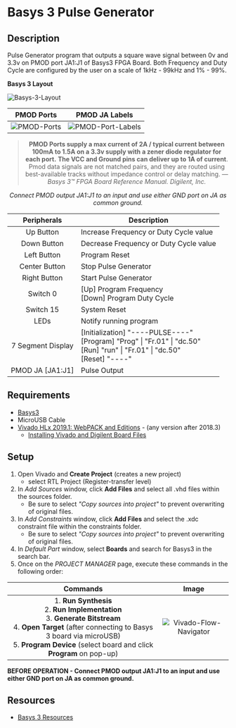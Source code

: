 # Basys 3 Pulse Generator
## Description
Pulse Generator program that outputs a square wave signal between 0v and 3.3v on PMOD port JA1:J1 of Basys3 FPGA Board. Both Frequency and Duty Cycle are configured by the user on a scale of 1kHz - 99kHz and 1% - 99%. 

<b>Basys 3 Layout</b>
	
![Basys-3-Layout](https://github.com/soundjuice/Basys3-Pulse-Generator/blob/master/images/Basys-3-Pulse-Generator-Layout.png)

| PMOD Ports | PMOD JA Labels |
|--|--|
|![PMOD-Ports](https://github.com/soundjuice/Basys3-Pulse-Generator/blob/master/images/Pmod-Port.png)|![PMOD-Port-Labels](https://github.com/soundjuice/Basys3-Pulse-Generator/blob/master/images/Pmod-Port-Labels.png)|

<center>

>
> **PMOD Ports supply a max current of 2A / typical current between 100mA to 1.5A on a 3.3v supply with a zener diode regulator for each port.**
> **The VCC and Ground pins can deliver up to 1A of current**.
> Pmod data signals are not matched pairs, and they are routed using best-available tracks without impedance control or delay matching. 
> &mdash; <cite class="title">Basys 3™ FPGA Board Reference Manual.</cite> <cite class="author">Digilent, Inc.</cite>

_Connect PMOD output JA1:J1 to an input and use either GND port on JA as common ground._

</center>

 |Peripherals|Description|
 |:-:|-|
 |Up Button|Increase Frequency or Duty Cycle value|
 |Down Button|Decrease Frequency or Duty Cycle value|
 |Left Button|Program Reset|
 |Center Button|Stop Pulse Generator|
 |Right Button|Start Pulse Generator|
 |Switch 0|[Up] Program Frequency <br> [Down] Program Duty Cycle|
 |Switch 15|System Reset|
 |LEDs|Notify running program
 |7 Segment Display|[Initialization] "----PULSE----" <br> [Program] "Prog" \| "Fr.01" \| "dc.50" <br> [Run] "run" \| "Fr.01" \| "dc.50" <br> [Reset] "----"
 |PMOD JA [JA1:J1]|Pulse Output
 
## Requirements
- [Basys3](https://store.digilentinc.com/basys-3-artix-7-fpga-trainer-board-recommended-for-introductory-users/) 
- MicroUSB Cable
- [Vivado HLx 2019.1: WebPACK and Editions](https://www.xilinx.com/support/download.html?_ga=2.82180886.1698710582.1561930953-2036611854.1558574743) - (any version after 2018.3)
	* [Installing Vivado and Digilent Board Files](https://reference.digilentinc.com/vivado/installing-vivado/start)
## Setup
1. Open Vivado and **Create Project** (creates a new project)
	- select RTL Project (Register-transfer level)
2. In _Add Sources_ window, click **Add Files** and select all .vhd files within the sources folder. 
	- Be sure to select _"Copy sources into project"_ to prevent overwriting of original files.
3. In _Add Constraints_ window, click **Add Files** and select the .xdc constraint file within the constraints folder.
	- Be sure to select _"Copy sources into project"_ to prevent overwriting of original files.
4. In _Default Part_ window, select **Boards** and search for Basys3 in the search bar.
5. Once on the _PROJECT MANAGER_ page, execute these commands in the following order:
 
 |Commands|Image
 |:-:|:-:|
 |1. **Run Synthesis** <br> 2. **Run Implementation** <br> 3. **Generate Bitstream** <br> 4. **Open Target** (after connecting to Basys 3 board via microUSB) <br> 5. **Program Device** (select board and click **Program** on pop-up)|![Vivado-Flow-Navigator](https://github.com/soundjuice/Basys3-Pulse-Generator/blob/master/images/Vivado-Flow-Navigator.PNG)|

**BEFORE OPERATION - Connect PMOD output JA1:J1 to an input and use either GND port on JA as common ground.** 
## Resources
* [Basys 3 Resources](https://reference.digilentinc.com/reference/programmable-logic/basys-3/start)
